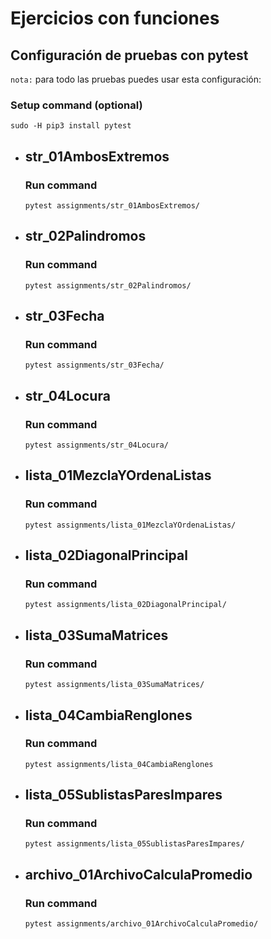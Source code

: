 # Ejercicios con funciones

## Configuración de pruebas con **pytest**

`nota:` para todo las pruebas puedes usar esta configuración:
### Setup command (optional)
```
sudo -H pip3 install pytest
```
- ## str_01AmbosExtremos
    ### Run command
    ```
    pytest assignments/str_01AmbosExtremos/
    ```
- ## str_02Palindromos
    ### Run command
    ```
    pytest assignments/str_02Palindromos/
    ```
- ## str_03Fecha 
    ### Run command
    ```
    pytest assignments/str_03Fecha/
    ```
- ## str_04Locura
    ### Run command
    ```
    pytest assignments/str_04Locura/
    ```
- ## lista_01MezclaYOrdenaListas
    ### Run command
    ```
    pytest assignments/lista_01MezclaYOrdenaListas/
    ```
- ## lista_02DiagonalPrincipal
    ### Run command
    ```
    pytest assignments/lista_02DiagonalPrincipal/
    ```
- ## lista_03SumaMatrices
    ### Run command
    ```
    pytest assignments/lista_03SumaMatrices/
    ```
- ## lista_04CambiaRenglones
    ### Run command
    ```
    pytest assignments/lista_04CambiaRenglones
    ```
- ## lista_05SublistasParesImpares
    ### Run command
    ```
    pytest assignments/lista_05SublistasParesImpares/
    ```
- ## archivo_01ArchivoCalculaPromedio
    ### Run command
    ```
    pytest assignments/archivo_01ArchivoCalculaPromedio/
    ```
